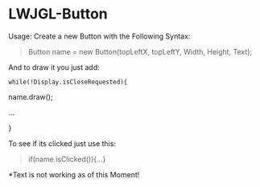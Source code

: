 LWJGL-Button
============

Usage:
Create a new Button with the Following Syntax:
>Button name = new Button(topLeftX, topLeftY, Width, Height, Text);

And to draw it you just add:

`while(!Display.isCloseRequested){`

name.draw();

...

}

To see if its clicked just use this:

>if(name.isClicked()){...}


*Text is not working as of this Moment!
